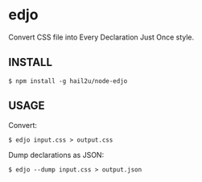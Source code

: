 edjo
====

Convert CSS file into Every Declaration Just Once style.


INSTALL
-------

    $ npm install -g hail2u/node-edjo


USAGE
-----

Convert:

    $ edjo input.css > output.css

Dump declarations as JSON:

    $ edjo --dump input.css > output.json
